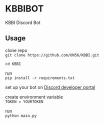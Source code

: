 # KBBIBOT
 KBBI Discord Bot

## Usage

clone repo  
`git clone https://github.com/UN56/KBBI.git`

`cd KBBI`

run  
`pip install -r requirements.txt`

set up your bot on [Discord developer portal](https://discord.com/developers/)

create environment variable  
`TOKEN = YOURTOKEN`

run  
`python main.py`